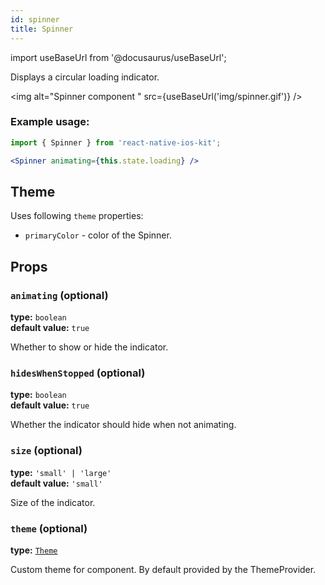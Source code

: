 ```yaml
---
id: spinner
title: Spinner
---
```

import useBaseUrl from '@docusaurus/useBaseUrl';

Displays a circular loading indicator.

<img alt="Spinner component " src={useBaseUrl('img/spinner.gif')} />

### Example usage:
```jsx
import { Spinner } from 'react-native-ios-kit';

<Spinner animating={this.state.loading} />
```

## Theme  
Uses following `theme` properties:
- `primaryColor` - color of the Spinner.

## Props

### `animating` (optional)  
**type:** `boolean`  
**default value:** `true`  

Whether to show or hide the indicator.

### `hidesWhenStopped` (optional)
**type:** `boolean`  
**default value:** `true`  

Whether the indicator should hide when not animating.

### `size` (optional)  
**type:** `'small' | 'large'`  
**default value:** `'small'`  

Size of the indicator.

### `theme` (optional)
**type:** [`Theme`](theme)

Custom theme for component. By default provided by the ThemeProvider.
